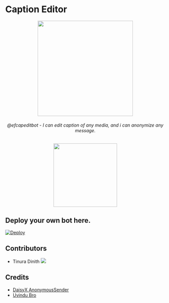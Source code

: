 # Caption Editor

<p align="center"><a href="https://t.me/efnormbot"><img src="https://user-images.githubusercontent.com/87059430/131252217-e42cef95-70d6-45fc-abf8-ac4562627490.png" width="300"></a></p>

<h6 align="center"> @efcapeditbot - I can edit caption of any media, and i can anonymize any message. </h6>
 
<p align="center"> <a href=https://t.me/efcapeditbot><img src="https://user-images.githubusercontent.com/87059430/129430712-ea56286d-e8c7-457f-b267-b4b38704f955.png" width="200"></a></p>

## Deploy your own bot here.
[![Deploy](https://www.herokucdn.com/deploy/button.svg)](https://heroku.com/deploy?template=https://github.com/TinuraD/EF-Caption-Editor.git)

## Contributors

- Tinura Dinith <a href="https://github.com/TinuraD"><img src="https://img.shields.io/badge/TinuraD-107D8D?logo=github"></a>


## Credits
- [DaisyX AnonymousSender](https://github.com/TeamDaisyX/AnonymousSender)
- [Uvindu Bro](https://github.com/UvinduBro)
